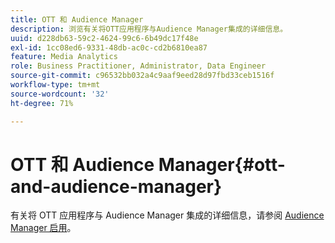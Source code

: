 ```yaml
---
title: OTT 和 Audience Manager
description: 浏览有关将OTT应用程序与Audience Manager集成的详细信息。
uuid: d228db63-59c2-4624-99c6-6b49dc17f48e
exl-id: 1cc08ed6-9331-48db-ac0c-cd2b6810ea87
feature: Media Analytics
role: Business Practitioner, Administrator, Data Engineer
source-git-commit: c96532bb032a4c9aaf9eed28d97fbd33ceb1516f
workflow-type: tm+mt
source-wordcount: '32'
ht-degree: 71%

---
```


# OTT 和 Audience Manager{#ott-and-audience-manager}

有关将 OTT 应用程序与 Audience Manager 集成的详细信息，请参阅 [Audience Manager 启用](/help/intro-to-ava/am-enablement.md)。
